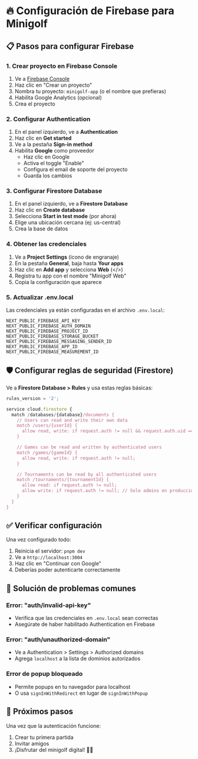 # 🔥 Configuración de Firebase para Minigolf

## 📋 Pasos para configurar Firebase

### 1. Crear proyecto en Firebase Console

1. Ve a [Firebase Console](https://console.firebase.google.com/)
2. Haz clic en "Crear un proyecto"
3. Nombra tu proyecto: `minigolf-app` (o el nombre que prefieras)
4. Habilita Google Analytics (opcional)
5. Crea el proyecto

### 2. Configurar Authentication

1. En el panel izquierdo, ve a **Authentication**
2. Haz clic en **Get started**
3. Ve a la pestaña **Sign-in method**
4. Habilita **Google** como proveedor
   - Haz clic en Google
   - Activa el toggle "Enable"
   - Configura el email de soporte del proyecto
   - Guarda los cambios

### 3. Configurar Firestore Database

1. En el panel izquierdo, ve a **Firestore Database**
2. Haz clic en **Create database**
3. Selecciona **Start in test mode** (por ahora)
4. Elige una ubicación cercana (ej: us-central)
5. Crea la base de datos

### 4. Obtener las credenciales

1. Ve a **Project Settings** (ícono de engranaje)
2. En la pestaña **General**, baja hasta **Your apps**
3. Haz clic en **Add app** y selecciona **Web** (</>)
4. Registra tu app con el nombre "Minigolf Web"
5. Copia la configuración que aparece

### 5. Actualizar .env.local

Las credenciales ya están configuradas en el archivo `.env.local`:

```env
NEXT_PUBLIC_FIREBASE_API_KEY
NEXT_PUBLIC_FIREBASE_AUTH_DOMAIN
NEXT_PUBLIC_FIREBASE_PROJECT_ID
NEXT_PUBLIC_FIREBASE_STORAGE_BUCKET
NEXT_PUBLIC_FIREBASE_MESSAGING_SENDER_ID
NEXT_PUBLIC_FIREBASE_APP_ID
NEXT_PUBLIC_FIREBASE_MEASUREMENT_ID
```

## 🛡️ Configurar reglas de seguridad (Firestore)

Ve a **Firestore Database > Rules** y usa estas reglas básicas:

```javascript
rules_version = '2';

service cloud.firestore {
  match /databases/{database}/documents {
    // Users can read and write their own data
    match /users/{userId} {
      allow read, write: if request.auth != null && request.auth.uid == userId;
    }

    // Games can be read and written by authenticated users
    match /games/{gameId} {
      allow read, write: if request.auth != null;
    }

    // Tournaments can be read by all authenticated users
    match /tournaments/{tournamentId} {
      allow read: if request.auth != null;
      allow write: if request.auth != null; // Solo admins en producción
    }
  }
}
```

## ✅ Verificar configuración

Una vez configurado todo:

1. Reinicia el servidor: `pnpm dev`
2. Ve a `http://localhost:3004`
3. Haz clic en "Continuar con Google"
4. Deberías poder autenticarte correctamente

## 🔧 Solución de problemas comunes

### Error: "auth/invalid-api-key"

- Verifica que las credenciales en `.env.local` sean correctas
- Asegúrate de haber habilitado Authentication en Firebase

### Error: "auth/unauthorized-domain"

- Ve a Authentication > Settings > Authorized domains
- Agrega `localhost` a la lista de dominios autorizados

### Error de popup bloqueado

- Permite popups en tu navegador para localhost
- O usa `signInWithRedirect` en lugar de `signInWithPopup`

## 🚀 Próximos pasos

Una vez que la autenticación funcione:

1. Crear tu primera partida
2. Invitar amigos
3. ¡Disfrutar del minigolf digital! 🏌️‍♂️
